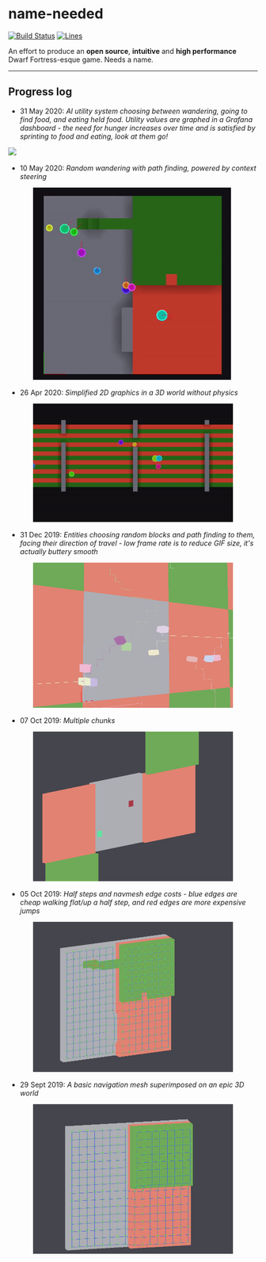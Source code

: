 # name-needed

[![Build Status](https://travis-ci.org/DomWilliams0/name-needed.svg?branch=develop)](https://travis-ci.org/DomWilliams0/name-needed)
[![Lines](https://tokei.rs/b1/github/DomWilliams0/name-needed)](https://github.com/XAMPPRocky/tokei)

An effort to produce an **open source**, **intuitive** and **high performance**  Dwarf Fortress-esque game. Needs a name.

* * *

## Progress log

* 31 May 2020: <em>AI utility system choosing between wandering, going to find food, and eating held food. Utility values are graphed in a Grafana dashboard - the need for hunger increases over time and is satisfied by sprinting to food and eating, look at them go!</em>
<p style="margin: auto">
    <img src=".screenshots/ai-wander-graph.gif"/>
</p>

* 10 May 2020: <em>Random wandering with path finding, powered by context steering</em>
<p style="margin: auto; width: 80%">
    <img src=".screenshots/path-follow.gif"/>
</p>

* 26 Apr 2020: <em>Simplified 2D graphics in a 3D world without physics</em>
<p style="margin: auto; width: 80%">
    <img src=".screenshots/simple-2d.gif"/>
</p>

* 31 Dec 2019: <em>Entities choosing random blocks and path finding to them, facing their direction of travel - low frame rate is to reduce GIF size, it's actually buttery smooth</em>
<p style="margin: auto; width: 80%">
    <img src=".screenshots/movement-with-rotation.gif"/>
</p>

* 07 Oct 2019: <em>Multiple chunks</em>
<p style="margin: auto; width: 80%">
    <img src=".screenshots/multichunk.jpg"/>
</p>

* 05 Oct 2019: <em>Half steps and navmesh edge costs - blue edges are cheap walking flat/up a half step, and red edges are more expensive jumps</em>
<p style="margin: auto; width: 80%">
    <img src=".screenshots/navmesh-halfsteps.jpg"/>
</p>

* 29 Sept 2019: <em>A basic navigation mesh superimposed on an epic 3D world</em>
<p style="margin: auto; width: 80%">
    <img src=".screenshots/navmesh.jpg"/>
</p>

